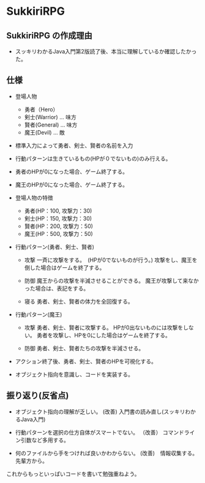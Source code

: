# SukkiriRPG
## SukkiriRPG の作成理由

* スッキリわかるJava入門第2版読了後、本当に理解しているか確認したかった。

## 仕様
  * 登場人物
    * 勇者（Hero）
    * 剣士(Warrior) ... 味方
    * 賢者(General) ... 味方
    * 魔王(Devil)   ... 敵
  
  * 標準入力によって勇者、剣士、賢者の名前を入力
  
  * 行動パターンは生きているもの(HPが０でないもの)のみ行える。
  
  * 勇者のHPが0になった場合、ゲーム終了する。
  
  * 魔王のHPが0になった場合、ゲーム終了する。
  
  * 登場人物の特徴
    
    * 勇者(HP：100, 攻撃力：30)
    * 剣士(HP：150, 攻撃力：30)
    * 賢者(HP：200, 攻撃力：50)
    * 魔王(HP：500, 攻撃力：50)
  
  * 行動パターン(勇者、剣士、賢者)
  
       * 攻撃
          一斉に攻撃をする。　(HPが0でないものが行う。)
          攻撃をし、魔王を倒した場合はゲームを終了する。

       * 防御
          魔王からの攻撃を半減させることができる。
          魔王が攻撃して来なかった場合は、表記をする。

       * 寝る
          勇者、剣士、賢者の体力を全回復する。
      
      
   * 行動パターン(魔王)
   
      * 攻撃
        勇者、剣士、賢者に攻撃する。
        HPが0出ないものには攻撃をしない。
        勇者を攻撃し、HPを0にした場合はゲームを終了する。

      * 防御
        勇者、剣士、賢者たちの攻撃を半減させる。

   *  アクション終了後、勇者、剣士、賢者のHPを可視化する。
   
   * オブジェクト指向を意識し、コードを実装する。
   
## 振り返り(反省点)

* オブジェクト指向の理解が乏しい。
(改善) 入門書の読み直し(スッキリわかるJava入門)

* 行動パターンを選択の仕方自体がスマートでない。
（改善） コマンドライン引数など多用する。

* 何のファイルから手をつければ良いかわからない。
(改善)　情報収集する。　先輩方から。

これからもっといっぱいコードを書いて勉強重ねよう。
